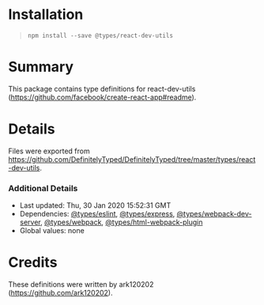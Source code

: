 # Installation
> `npm install --save @types/react-dev-utils`

# Summary
This package contains type definitions for react-dev-utils (https://github.com/facebook/create-react-app#readme).

# Details
Files were exported from https://github.com/DefinitelyTyped/DefinitelyTyped/tree/master/types/react-dev-utils.

### Additional Details
 * Last updated: Thu, 30 Jan 2020 15:52:31 GMT
 * Dependencies: [@types/eslint](https://npmjs.com/package/@types/eslint), [@types/express](https://npmjs.com/package/@types/express), [@types/webpack-dev-server](https://npmjs.com/package/@types/webpack-dev-server), [@types/webpack](https://npmjs.com/package/@types/webpack), [@types/html-webpack-plugin](https://npmjs.com/package/@types/html-webpack-plugin)
 * Global values: none

# Credits
These definitions were written by ark120202 (https://github.com/ark120202).
